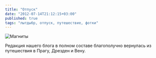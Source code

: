 ```yaml
---
title: "Отпуск"
date: "2012-07-14T21:12:15+03:00"
published: true
tags: "лытдыбр, отпуск, путешествие, фотки"
---
```


![](http://c358655.r55.cf1.rackcdn.com/prague-vienna-dresden.jpg "Магниты")

Редакция нашего блога в полном составе благополучно вернулась из путешествия в Прагу, Дрезден и Вену.